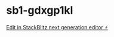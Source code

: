 # sb1-gdxgp1kl

[Edit in StackBlitz next generation editor ⚡️](https://stackblitz.com/~/github.com/Tejanagendra/sb1-gdxgp1kl)